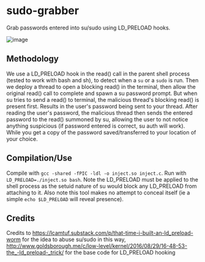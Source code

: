 # sudo-grabber
Grab passwords entered into su/sudo using LD_PRELOAD hooks. 


![image](https://github.com/fern89/sudo-grabber/assets/139056562/cd01a6a1-1a6c-49c1-a126-4aaee8206de4)

## Methodology
We use a LD_PRELOAD hook in the read() call in the parent shell process (tested to work with bash and sh), to detect when a `su` or a `sudo` is run. Then we deploy a thread to open a blocking read() in the terminal, then allow the original read() call to complete and spawn a su password prompt. But when su tries to send a read() to terminal, the malicious thread's blocking read() is present first. Results in the user's password being sent to your thread. After reading the user's password, the malicious thread then sends the entered password to the read() summoned by su, allowing the user to not notice anything suspicious (if password entered is correct, su auth will work). While you get a copy of the password saved/transferred to your location of your choice.

## Compilation/Use
Compile with `gcc -shared -fPIC -ldl -o inject.so inject.c`. Run with `LD_PRELOAD=./inject.so bash`. Note the LD_PRELOAD must be applied to the shell process as the setuid nature of su would block any LD_PRELOAD from attaching to it. Also note this tool makes no attempt to conceal itself (ie a simple `echo $LD_PRELOAD` will reveal presence).

## Credits
Credits to https://lcamtuf.substack.com/p/that-time-i-built-an-ld_preload-worm for the idea to abuse su/sudo in this way, http://www.goldsborough.me/c/low-level/kernel/2016/08/29/16-48-53-the_-ld_preload-_trick/ for the base code for LD_PRELOAD hooking
